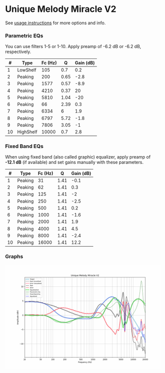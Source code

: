 # Unique Melody Miracle V2
See [usage instructions](https://github.com/jaakkopasanen/AutoEq#usage) for more options and info.

### Parametric EQs
You can use filters 1-5 or 1-10. Apply preamp of -6.2 dB or -6.2 dB, respectively.

|   # | Type      |   Fc (Hz) |    Q |   Gain (dB) |
|-----|-----------|-----------|------|-------------|
|   1 | LowShelf  |       105 | 0.7  |         0.2 |
|   2 | Peaking   |       200 | 0.65 |        -2.8 |
|   3 | Peaking   |      1577 | 0.57 |        -8.9 |
|   4 | Peaking   |      4210 | 0.37 |        20   |
|   5 | Peaking   |      5810 | 1.04 |       -20   |
|   6 | Peaking   |        66 | 2.39 |         0.3 |
|   7 | Peaking   |      6334 | 6    |         1.9 |
|   8 | Peaking   |      6797 | 5.72 |        -1.8 |
|   9 | Peaking   |      7806 | 3.05 |        -1   |
|  10 | HighShelf |     10000 | 0.7  |         2.8 |

### Fixed Band EQs
When using fixed band (also called graphic) equalizer, apply preamp of **-12.1 dB** (if available) and set gains manually with these parameters.

|   # | Type    |   Fc (Hz) |    Q |   Gain (dB) |
|-----|---------|-----------|------|-------------|
|   1 | Peaking |        31 | 1.41 |        -0.1 |
|   2 | Peaking |        62 | 1.41 |         0.3 |
|   3 | Peaking |       125 | 1.41 |        -2   |
|   4 | Peaking |       250 | 1.41 |        -2.5 |
|   5 | Peaking |       500 | 1.41 |         0.2 |
|   6 | Peaking |      1000 | 1.41 |        -1.6 |
|   7 | Peaking |      2000 | 1.41 |         1.9 |
|   8 | Peaking |      4000 | 1.41 |         4.5 |
|   9 | Peaking |      8000 | 1.41 |        -2.4 |
|  10 | Peaking |     16000 | 1.41 |        12.2 |

### Graphs
![](./Unique%20Melody%20Miracle%20V2.png)
